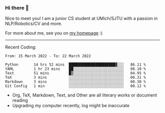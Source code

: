 ### Hi there 👋

Nice to meet you! I am a junior CS student at UMich/SJTU with a passion in NLP/Robotics/CV and more. 

For more about me, see you on [my homepage](https://jiayipan.me) :)

---

Recent Coding:
<!--START_SECTION:waka-->

```text
From: 15 March 2022 - To: 22 March 2022

Python       14 hrs 52 mins  █████████████████████▓░░░   86.11 %
YAML         1 hr 23 mins    ██░░░░░░░░░░░░░░░░░░░░░░░   08.10 %
Text         51 mins         █▒░░░░░░░░░░░░░░░░░░░░░░░   04.95 %
TeX          3 mins          ░░░░░░░░░░░░░░░░░░░░░░░░░   00.31 %
Markdown     3 mins          ░░░░░░░░░░░░░░░░░░░░░░░░░   00.30 %
Git Config   1 min           ░░░░░░░░░░░░░░░░░░░░░░░░░   00.12 %
```

<!--END_SECTION:waka-->
- Org, TeX, Markdown, Text, and Other are all literary works or document reading
- Upgrading my computer recently, log might be inaccurate
